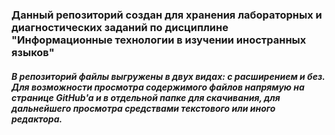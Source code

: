 ### Данный репозиторий создан для хранения лабораторных и диагностических заданий по дисциплине  "Информационные технологии в изучении иностранных языков"
##### В репозиторий файлы выгружены в двух видах: с расширением и без. Для возможности просмотра содержимого файлов напрямую на странице GitHub'a и в отдельной папке для скачивания, для дальнейшего просмотра средствами текстового или иного редактора.
